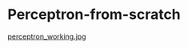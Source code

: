 # Perceptron-from-scratch
[perceptron_working.jpg](https://github.com/dawoodshahzad07/Perceptron-from-scratch/blob/c5ceb40ade39e3ba46b420b4d4335dc7029ffad7/perceptron_working.jpg)
